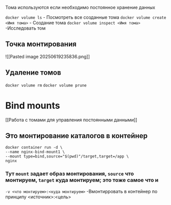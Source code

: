 Тома используются если необходимо постоянное хранение данных



`docker volume ls`  - Посмотреть все созданные тома
`docker volume create <Имя тома>`   - Создание тома 
`docker volume inspect <Имя тома>`  -Исследовать том


## Точка монтирования
![[Pasted image 20250619235836.png]]



## Удаление томов
`docker volume rm`
`docker volume prune`

# Bind mounts

[[Работа с томами для управления постоянными данными]]
## Это монтирование каталогов в контейнер
```
docker container run -d \ 
--name nginx-bind-mount1 \ 
--mount type=bind,source="$(pwd)"/target,target=/app \ 
nginx
```

###  Тут `mount` задает образ монтирования, `source` что монтируем, `target` куда монтируем;  это тоже самое что и 

`-v <что монтируем>:<куда монтируем>`  -Вмонтирровать в контейнер по принципу <источник>:<цель>



